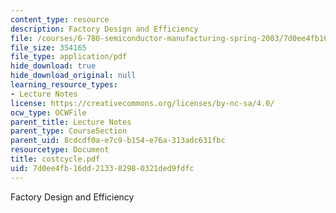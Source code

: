 ```yaml
---
content_type: resource
description: Factory Design and Efficiency
file: /courses/6-780-semiconductor-manufacturing-spring-2003/7d0ee4fb16dd213382980321ded9fdfc_costcycle.pdf
file_size: 354165
file_type: application/pdf
hide_download: true
hide_download_original: null
learning_resource_types:
- Lecture Notes
license: https://creativecommons.org/licenses/by-nc-sa/4.0/
ocw_type: OCWFile
parent_title: Lecture Notes
parent_type: CourseSection
parent_uid: 8cdcdf0a-e7c9-b154-e76a-313adc631fbc
resourcetype: Document
title: costcycle.pdf
uid: 7d0ee4fb-16dd-2133-8298-0321ded9fdfc
---
```

Factory Design and Efficiency